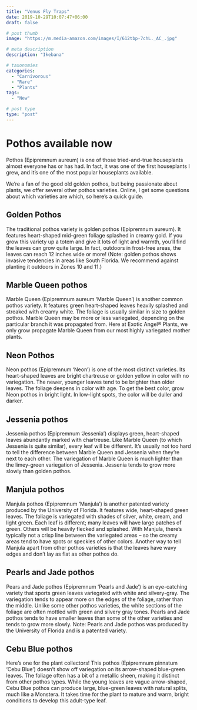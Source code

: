 ```yaml
---
title: "Venus Fly Traps"
date: 2019-10-29T10:07:47+06:00
draft: false

# post thumb
image: "https://m.media-amazon.com/images/I/612tbp-7chL._AC_.jpg"

# meta description
description: "Ikebana"

# taxonomies
categories:
  - "Carnivorous"
  - "Rare"
  - "Plants"
tags:
  - "New"

# post type
type: "post"
---
```



# Pothos available now

Pothos (Epipremnum aureum) is one of those tried-and-true houseplants almost everyone has or has had. In fact, it was one of the first houseplants I grew, and it’s one of the most popular houseplants available. 

We’re a fan of the good old golden pothos, but being passionate about plants, we offer several other pothos varieties. Online, I get some questions about which varieties are which, so here’s a quick guide.


## Golden Pothos

The traditional pothos variety is golden pothos (Epipremnum aureum). It features heart-shaped mid-green foliage splashed in creamy gold. If you grow this variety up a totem and give it lots of light and warmth, you’ll find the leaves can grow quite large. In fact, outdoors in frost-free areas, the leaves can reach 12 inches wide or more! (Note: golden pothos shows invasive tendencies in areas like South Florida. We recommend against planting it outdoors in Zones 10 and 11.)

## Marble Queen pothos

Marble Queen (Epipremnum aureum ‘Marble Queen’) is another common pothos variety. It features green heart-shaped leaves heavily splashed and streaked with creamy white. The foliage is usually similar in size to golden pothos. Marble Queen may be more or less variegated, depending on the particular branch it was propagated from. Here at Exotic Angel® Plants, we only grow propagate Marble Queen from our most highly variegated mother plants. 

## Neon Pothos

Neon pothos (Epipremnum ‘Neon’) is one of the most distinct varieties. Its heart-shaped leaves are bright chartreuse or golden yellow in color with no variegation. The newer, younger leaves tend to be brighter than older leaves. The foliage deepens in color with age. To get the best color, grow Neon pothos in bright light. In low-light spots, the color will be duller and darker. 

## Jessenia pothos

Jessenia pothos (Epipremnum ‘Jessenia’) displays green, heart-shaped leaves abundantly marked with chartreuse. Like Marble Queen (to which Jessenia is quite similar), every leaf will be different. It’s usually not too hard to tell the difference between Marble Queen and Jessenia when they’re next to each other. The variegation of Marble Queen is much lighter than the limey-green variegation of Jessenia. Jessenia tends to grow more slowly than golden pothos. 

## Manjula pothos

Manjula pothos (Epipremnum ‘Manjula’) is another patented variety produced by the University of Florida. It features wide, heart-shaped green leaves. The foliage is variegated with shades of silver, white, cream, and light green. Each leaf is different; many leaves will have large patches of green. Others will be heavily flecked and splashed. With Manjula, there’s typically not a crisp line between the variegated areas – so the creamy areas tend to have spots or speckles of other colors. Another way to tell Manjula apart from other pothos varieties is that the leaves have wavy edges and don’t lay as flat as other pothos do.

## Pearls and Jade pothos

Pears and Jade pothos (Epipremnum ‘Pearls and Jade’) is an eye-catching variety that sports green leaves variegated with white and silvery-gray. The variegation tends to appear more on the edges of the foliage, rather than the middle. Unlike some other pothos varieties, the white sections of the foliage are often mottled with green and silvery gray tones. Pearls and Jade pothos tends to have smaller leaves than some of the other varieties and tends to grow more slowly. 
Note: Pearls and Jade pothos was produced by the University of Florida and is a patented variety. 

## Cebu Blue pothos

Here’s one for the plant collectors! This pothos (Epipremnum pinnatum ‘Cebu Blue’) doesn’t show off variegation on its arrow-shaped blue-green leaves. The foliage often has a bit of a metallic sheen, making it distinct from other pothos types. While the young leaves are vague arrow-shaped, Cebu Blue pothos can produce large, blue-green leaves with natural splits, much like a Monstera. It takes time for the plant to mature and warm, bright conditions to develop this adult-type leaf.


